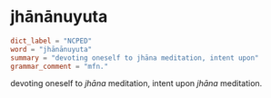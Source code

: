 # jhānānuyuta

``` toml
dict_label = "NCPED"
word = "jhānānuyuta"
summary = "devoting oneself to jhāna meditation, intent upon"
grammar_comment = "mfn."
```

devoting oneself to *jhāna* meditation, intent upon *jhāna* meditation.

